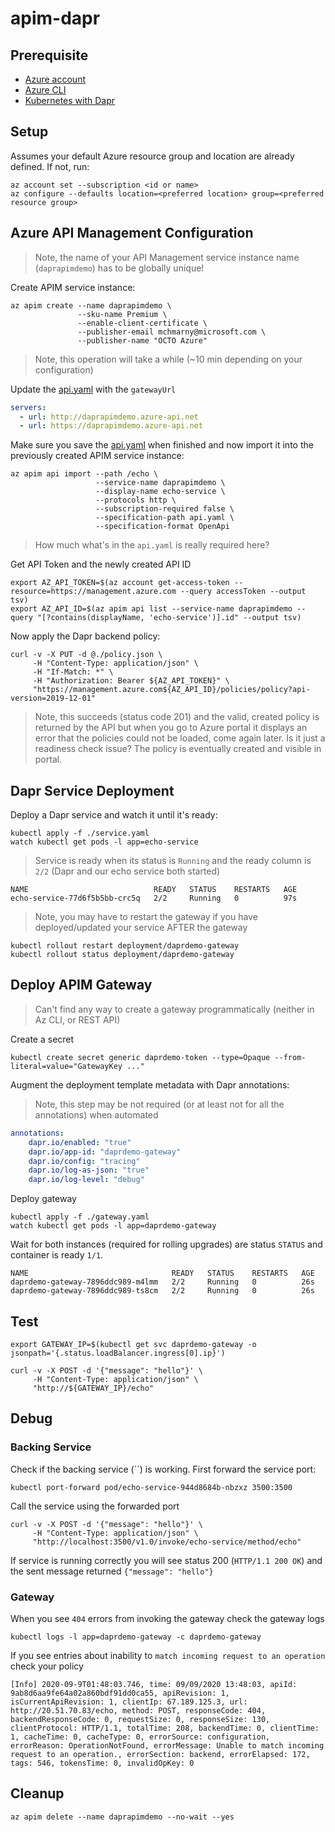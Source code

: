 # apim-dapr

## Prerequisite 

* [Azure account](https://azure.microsoft.com/en-us/free/)
* [Azure CLI](https://docs.microsoft.com/en-us/cli/azure/install-azure-cli?view=azure-cli-latest)
* [Kubernetes with Dapr](https://github.com/mchmarny/dapr-demos/tree/master/setup)

## Setup 

Assumes your default Azure resource group and location are already defined. If not, run:

```shell
az account set --subscription <id or name>
az configure --defaults location=<preferred location> group=<preferred resource group>
```

## Azure API Management Configuration 

> Note, the name of your API Management service instance name (`daprapimdemo`) has to be globally unique!

Create APIM service instance:

```shell
az apim create --name daprapimdemo \
               --sku-name Premium \
               --enable-client-certificate \
               --publisher-email mchmarny@microsoft.com \
               --publisher-name "OCTO Azure"
```

> Note, this operation will take a while (~10 min depending on your configuration)

Update the [api.yaml](./api.yaml) with the `gatewayUrl`

```yaml
servers:
  - url: http://daprapimdemo.azure-api.net
  - url: https://daprapimdemo.azure-api.net
```

Make sure you save the [api.yaml](./api.yaml) when finished and now import it into the previously created APIM service instance:

```shell
az apim api import --path /echo \
                   --service-name daprapimdemo \
                   --display-name echo-service \
                   --protocols http \
                   --subscription-required false \
                   --specification-path api.yaml \
                   --specification-format OpenApi
```

> How much what's in the `api.yaml` is really required here? 

Get API Token and the newly created API ID

```shell
export AZ_API_TOKEN=$(az account get-access-token --resource=https://management.azure.com --query accessToken --output tsv)
export AZ_API_ID=$(az apim api list --service-name daprapimdemo --query "[?contains(displayName, 'echo-service')].id" --output tsv)
```

Now apply the Dapr backend policy: 

```shell
curl -v -X PUT -d @./policy.json \
     -H "Content-Type: application/json" \
     -H "If-Match: *" \
     -H "Authorization: Bearer ${AZ_API_TOKEN}" \
     "https://management.azure.com${AZ_API_ID}/policies/policy?api-version=2019-12-01"
```

> Note, this succeeds (status code 201) and the valid, created policy is returned by the API but when you go to Azure portal it displays an error that the policies could not be loaded, come again later. Is it just a readiness check issue? The policy is eventually created and visible in portal.

## Dapr Service Deployment 

Deploy a Dapr service and watch it until it's ready:

```shell
kubectl apply -f ./service.yaml
watch kubectl get pods -l app=echo-service
```

> Service is ready when its status is `Running` and the ready column is `2/2` (Dapr and our echo service both started)

```shell
NAME                            READY   STATUS    RESTARTS   AGE
echo-service-77d6f5b5bb-crc5q   2/2     Running   0          97s
```

> Note, you may have to restart the gateway if you have deployed/updated your service AFTER the gateway

```shell
kubectl rollout restart deployment/daprdemo-gateway
kubectl rollout status deployment/daprdemo-gateway
```

## Deploy APIM Gateway 

> Can't find any way to create a gateway programmatically (neither in Az CLI, or REST API)

Create a secret 

```shell
kubectl create secret generic daprdemo-token --type=Opaque --from-literal=value="GatewayKey ..."  
```

Augment the deployment template metadata with Dapr annotations:

> Note, this step may be not required (or at least not for all the annotations) when automated 

```yaml
annotations:
    dapr.io/enabled: "true"
    dapr.io/app-id: "daprdemo-gateway"
    dapr.io/config: "tracing"
    dapr.io/log-as-json: "true"
    dapr.io/log-level: "debug"
```

Deploy gateway

```shell
kubectl apply -f ./gateway.yaml
watch kubectl get pods -l app=daprdemo-gateway
```

Wait for both instances (required for rolling upgrades) are status `STATUS` and container is ready `1/1`.

```shell
NAME                                READY   STATUS    RESTARTS   AGE
daprdemo-gateway-7896ddc989-m4lmm   2/2     Running   0          26s
daprdemo-gateway-7896ddc989-ts8cm   2/2     Running   0          26s
```

## Test

```shell
export GATEWAY_IP=$(kubectl get svc daprdemo-gateway -o jsonpath='{.status.loadBalancer.ingress[0].ip}')
```

```shell
curl -v -X POST -d '{"message": "hello"}' \
     -H "Content-Type: application/json" \
     "http://${GATEWAY_IP}/echo"
```

## Debug 


### Backing Service 

Check if the backing service (``) is working. First forward the service port:

```shell
kubectl port-forward pod/echo-service-944d8684b-nbzxz 3500:3500
```

Call the service using the forwarded port 

```shell
curl -v -X POST -d '{"message": "hello"}' \
     -H "Content-Type: application/json" \
     "http://localhost:3500/v1.0/invoke/echo-service/method/echo"
```

If service is running correctly you will see status 200 (`HTTP/1.1 200 OK`) and the sent message returned `{"message": "hello"}`

### Gateway 

When you see `404` errors from invoking the gateway check the gateway logs 

```shell
kubectl logs -l app=daprdemo-gateway -c daprdemo-gateway
```

If you see entries about inability to `match incoming request to an operation` check your policy

```shell
[Info] 2020-09-9T01:48:03.746, time: 09/09/2020 13:48:03, apiId: 9ab8d6aa9fe64a02a860bdf91dd0ca55, apiRevision: 1, isCurrentApiRevision: 1, clientIp: 67.189.125.3, url: http://20.51.70.83/echo, method: POST, responseCode: 404, backendResponseCode: 0, requestSize: 0, responseSize: 130, clientProtocol: HTTP/1.1, totalTime: 208, backendTime: 0, clientTime: 1, cacheTime: 0, cacheType: 0, errorSource: configuration, errorReason: OperationNotFound, errorMessage: Unable to match incoming request to an operation., errorSection: backend, errorElapsed: 172, tags: 546, tokensTime: 0, invalidOpKey: 0
```


## Cleanup 

```shell
az apim delete --name daprapimdemo --no-wait --yes
```